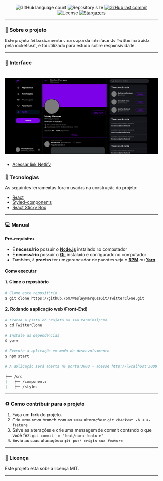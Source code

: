<p align="center">
  <img alt="GitHub language count" src="https://img.shields.io/github/languages/count/WesleyMarquesGit/TwitterClone?color=%2304D361">

  <img alt="Repository size" src="https://img.shields.io/github/repo-size/WesleyMarquesGit/TwitterClone">
  
  <a href="https://github.com/WesleyMarquesGit/TwitterClone/commits/master">
    <img alt="GitHub last commit" src="https://img.shields.io/github/last-commit/WesleyMarquesGit/TwitterClone">
  </a>

  <img alt="License" src="https://img.shields.io/badge/license-MIT-brightgreen">
   <a href="https://github.com/WesleyMarquesGit/TwitterClone/stargazers">
    <img alt="Stargazers" src="https://img.shields.io/github/stars/WesleyMarquesGit/TwitterClone?style=social">
  </a>
</p>

---

### :rocket: Sobre o projeto

Este projeto foi basicamente uma copia da interface do Twitter instruido pela rocketseat, e foi utilizado para estudo sobre responsividade.

---

### 🎨 Interface

<h1 align="center">
  <img alt="interface" title="interface" src="assets/layout.png" width='800px'>
</h1>

- [Acessar link Netlify][twitterclone]

### :space_invader: Tecnologias

As seguintes ferramentas foram usadas na construção do projeto:

- [React][reactjs]
- [Styled-components][styledcomponents]
- [React Sticky Box][reactstickybox]

---

### :computer: Manual

#### Pré-requisitos

- É **necessário** possuir o **[Node.js][nodejs]** instalado no computador
- É **necessário** possuir o **[Git][git]** instalado e configurado no computador
- Também, é **preciso** ter um gerenciador de pacotes seja o **[NPM][npm]** ou **[Yarn][yarn]**.

#### Como executar

#### 1. Clone o repositório

```bash
# Clone este repositório
$ git clone https://github.com/WesleyMarquesGit/TwitterClone.git
```

#### 2. Rodando a aplicação web (Front-End)

```bash
# Acesse a pasta do projeto no seu terminal/cmd
$ cd TwitterClone

# Instale as dependências
$ yarn

# Execute a aplicação em modo de desenvolvimento
$ npm start

# A aplicação será aberta na porta:3000 - acesse http://localhost:3000

├── /src
|   ├── /components
|   ├── /styles

```

---

### :recycle: Como contribuir para o projeto

1. Faça um **fork** do projeto.
2. Crie uma nova branch com as suas alterações: `git checkout -b sua-feature`
3. Salve as alterações e crie uma mensagem de commit contando o que você fez: `git commit -m "feat/nova-feature"`
4. Envie as suas alterações: `git push origin sua-feature`

---

### :page_with_curl: Licença

Este projeto esta sobe a licença MIT.

---

[yarn]: https://yarnpkg.com/
[npm]: https://www.npmjs.com/
[nodejs]: https://nodejs.org/
[koajs]: https://koajs.com/
[knex]: http://knexjs.org/#Installation-node
[reactjs]: https://reactjs.org
[styledcomponents]: https://styled-components.com/docs/basics
[git]: https://git-scm.com/
[postgres]: https://www.postgresql.org/
[license]: https://opensource.org/licenses/MIT
[twitterclone]: https://wes-twitter-clone.netlify.app/
[reactstickybox]: https://react-sticky-box.codecks.io/
